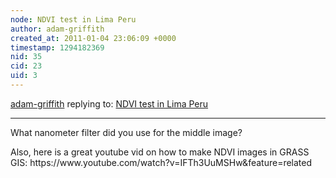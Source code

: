 ```yaml
---
node: NDVI test in Lima Peru
author: adam-griffith
created_at: 2011-01-04 23:06:09 +0000
timestamp: 1294182369
nid: 35
cid: 23
uid: 3
---
```




[adam-griffith](../profile/adam-griffith) replying to: [NDVI test in Lima Peru](../notes/warren/12-24-2010/ndvi-test-lima-peru)

----
<p>What nanometer filter did you use for the middle image?</p><p>Also,  here is a great youtube vid on how to make NDVI images in GRASS GIS:  https://www.youtube.com/watch?v=IFTh3UuMSHw&amp;feature=related</p>